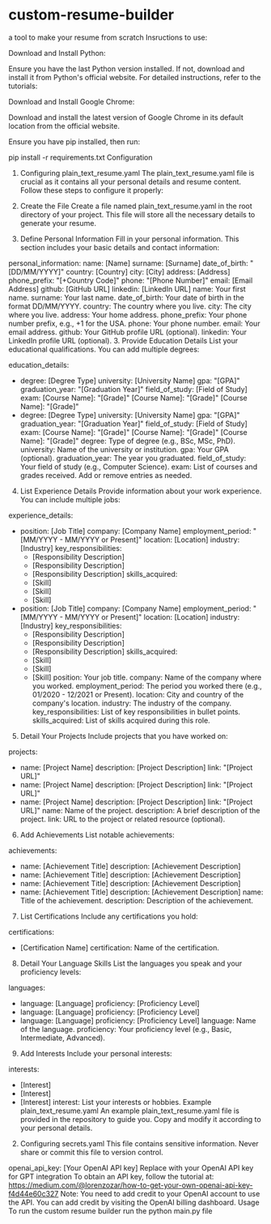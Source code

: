 # custom-resume-builder
a tool to make your resume from scratch
Insructions to use:

Download and Install Python:

Ensure you have the last Python version installed. If not, download and install it from Python's official website. For detailed instructions, refer to the tutorials:

Download and Install Google Chrome:

Download and install the latest version of Google Chrome in its default location from the official website.


Ensure you have pip installed, then run:

pip install -r requirements.txt
Configuration
1. Configuring plain_text_resume.yaml
The plain_text_resume.yaml file is crucial as it contains all your personal details and resume content. Follow these steps to configure it properly:

1. Create the File
Create a file named plain_text_resume.yaml in the root directory of your project. This file will store all the necessary details to generate your resume.

2. Define Personal Information
Fill in your personal information. This section includes your basic details and contact information:

personal_information:
  name: [Name]
  surname: [Surname]
  date_of_birth: "[DD/MM/YYYY]"
  country: [Country]
  city: [City]
  address: [Address]
  phone_prefix: "[+Country Code]"
  phone: "[Phone Number]"
  email: [Email Address]
  github: [GitHub URL]
  linkedin: [LinkedIn URL]
name: Your first name.
surname: Your last name.
date_of_birth: Your date of birth in the format DD/MM/YYYY.
country: The country where you live.
city: The city where you live.
address: Your home address.
phone_prefix: Your phone number prefix, e.g., +1 for the USA.
phone: Your phone number.
email: Your email address.
github: Your GitHub profile URL (optional).
linkedin: Your LinkedIn profile URL (optional).
3. Provide Education Details
List your educational qualifications. You can add multiple degrees:

education_details:
  - degree: [Degree Type]
    university: [University Name]
    gpa: "[GPA]"
    graduation_year: "[Graduation Year]"
    field_of_study: [Field of Study]
    exam:
      [Course Name]: "[Grade]"
      [Course Name]: "[Grade]"
      [Course Name]: "[Grade]"
  - degree: [Degree Type]
    university: [University Name]
    gpa: "[GPA]"
    graduation_year: "[Graduation Year]"
    field_of_study: [Field of Study]
    exam:
      [Course Name]: "[Grade]"
      [Course Name]: "[Grade]"
      [Course Name]: "[Grade]"
degree: Type of degree (e.g., BSc, MSc, PhD).
university: Name of the university or institution.
gpa: Your GPA (optional).
graduation_year: The year you graduated.
field_of_study: Your field of study (e.g., Computer Science).
exam: List of courses and grades received. Add or remove entries as needed.
4. List Experience Details
Provide information about your work experience. You can include multiple jobs:

experience_details:
  - position: [Job Title]
    company: [Company Name]
    employment_period: "[MM/YYYY - MM/YYYY or Present]"
    location: [Location]
    industry: [Industry]
    key_responsibilities:
      - [Responsibility Description]
      - [Responsibility Description]
      - [Responsibility Description]
    skills_acquired:
      - [Skill]
      - [Skill]
      - [Skill]
  - position: [Job Title]
    company: [Company Name]
    employment_period: "[MM/YYYY - MM/YYYY or Present]"
    location: [Location]
    industry: [Industry]
    key_responsibilities:
      - [Responsibility Description]
      - [Responsibility Description]
      - [Responsibility Description]
    skills_acquired:
      - [Skill]
      - [Skill]
      - [Skill]
position: Your job title.
company: Name of the company where you worked.
employment_period: The period you worked there (e.g., 01/2020 - 12/2021 or Present).
location: City and country of the company's location.
industry: The industry of the company.
key_responsibilities: List of key responsibilities in bullet points.
skills_acquired: List of skills acquired during this role.
5. Detail Your Projects
Include projects that you have worked on:

projects:
  - name: [Project Name]
    description: [Project Description]
    link: "[Project URL]"
  - name: [Project Name]
    description: [Project Description]
    link: "[Project URL]"
  - name: [Project Name]
    description: [Project Description]
    link: "[Project URL]"
name: Name of the project.
description: A brief description of the project.
link: URL to the project or related resource (optional).
6. Add Achievements
List notable achievements:

achievements:
  - name: [Achievement Title]
    description: [Achievement Description]
  - name: [Achievement Title]
    description: [Achievement Description]
  - name: [Achievement Title]
    description: [Achievement Description]
  - name: [Achievement Title]
    description: [Achievement Description]
name: Title of the achievement.
description: Description of the achievement.
7. List Certifications
Include any certifications you hold:

certifications:
  - [Certification Name]
certification: Name of the certification.
8. Detail Your Language Skills
List the languages you speak and your proficiency levels:

languages:
  - language: [Language]
    proficiency: [Proficiency Level]
  - language: [Language]
    proficiency: [Proficiency Level]
  - language: [Language]
    proficiency: [Proficiency Level]
language: Name of the language.
proficiency: Your proficiency level (e.g., Basic, Intermediate, Advanced).
9. Add Interests
Include your personal interests:

interests:
  - [Interest]
  - [Interest]
  - [Interest]
interest: List your interests or hobbies.
Example plain_text_resume.yaml
An example plain_text_resume.yaml file is provided in the repository to guide you. Copy and modify it according to your personal details.

2. Configuring secrets.yaml
This file contains sensitive information. Never share or commit this file to version control.

openai_api_key: [Your OpenAI API key]
Replace with your OpenAI API key for GPT integration
To obtain an API key, follow the tutorial at: https://medium.com/@lorenzozar/how-to-get-your-own-openai-api-key-f4d44e60c327
Note: You need to add credit to your OpenAI account to use the API. You can add credit by visiting the OpenAI billing dashboard.
Usage
To run the custom resume builder run the python main.py file
